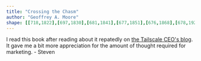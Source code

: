 ```yaml
---
title: "Crossing the Chasm"
author: "Geoffrey A. Moore"
shape: [[718,1822],[697,1830],[681,1841],[677,1851],[676,1868],[678,1926],[679,2058],[681,2090],[681,2222],[685,2455],[688,2495],[688,2530],[691,2559],[690,2587],[696,2603],[693,2615],[694,2645],[691,2676],[694,2682],[699,2685],[708,2685],[722,2688],[742,2686],[746,2683],[749,2675],[749,2590],[747,2532],[748,2490],[746,2469],[747,2421],[745,2344],[745,2230],[741,2057],[742,2040],[738,1960],[738,1895],[736,1872],[736,1840],[734,1828],[731,1824],[727,1822]]
---
```


I read this book after reading about it repatedly on [the Tailscale CEO's blog](https://apenwarr.ca/log/20211024). It gave me a bit more appreciation for the amount of thought required for marketing. - Steven
